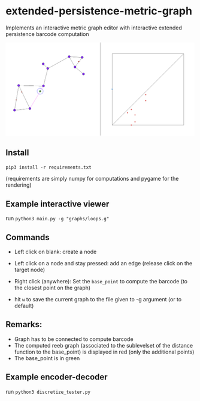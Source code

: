 # extended-persistence-metric-graph
Implements an interactive metric graph editor with interactive extended persistence barcode computation

![](png/interface.png)

## Install
`pip3 install -r requirements.txt`

(requirements are simply numpy for computations and pygame for the rendering)

## Example interactive viewer
run `python3 main.py -g "graphs/loops.g"`

## Commands

- Left click on blank: create a node
- Left click on a node and stay pressed: add an edge (release click on the target node)

- Right click (anywhere): Set the `base_point` to compute the barcode (to the closest point on the graph)
- hit `w` to save the current graph to the file given to -g argument (or to default)

## Remarks:
- Graph has to be connected to compute barcode
- The computed reeb graph (associated to the sublevelset of the distance function to the base_point) is displayed in red (only the additional points)
- The base_point is in green

## Example encoder-decoder
run `python3 discretize_tester.py`
